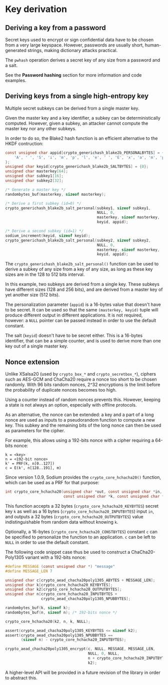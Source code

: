 # Key derivation

## Deriving a key from a password

Secret keys used to encrypt or sign confidential data have to be chosen from a very large keyspace. However, passwords are usually short, human-generated strings, making dictionary attacks practical.

The `pwhash` operation derives a secret key of any size from a password and a salt.

See the __Password hashing__ section for more information and code examples.

## Deriving keys from a single high-entropy key

Multiple secret subkeys can be derived from a single master key.

Given the master key and a key identifier, a subkey can be deterministically computed. However, given a subkey, an attacker cannot compute the master key nor any other subkeys.

In order to do so, the Blake2 hash function is an efficient alternative to the HKDF contruction:

```c
const unsigned char appid[crypto_generichash_blake2b_PERSONALBYTES] = {
    'A', ' ', 'S', 'i', 'm', 'p', 'l', 'e', ' ', 'E', 'x', 'a', 'm', 'p', 'l', 'e'
};
unsigned char keyid[crypto_generichash_blake2b_SALTBYTES] = {0};
unsigned char masterkey[64];
unsigned char subkey1[16];
unsigned char subkey2[32];

/* Generate a master key */
randombytes_buf(masterkey, sizeof masterkey);

/* Derive a first subkey (id=0) */
crypto_generichash_blake2b_salt_personal(subkey1, sizeof subkey1,
                                         NULL, 0,
                                         masterkey, sizeof masterkey,
                                         keyid, appid);

/* Derive a second subkey (id=1) */
sodium_increment(keyid, sizeof keyid);
crypto_generichash_blake2b_salt_personal(subkey2, sizeof subkey2,
                                         NULL, 0,
                                         masterkey, sizeof masterkey,
                                         keyid, appid);
```

The `crypto_generichash_blake2b_salt_personal()` function can be used to derive a subkey of any size from a key of any size, as long as these key sizes are in the 128 to 512 bits interval.

In this example, two subkeys are derived from a single key. These subkeys have different sizes (128 and 256 bits), and are derived from a master key of yet another size (512 bits).

The personalization parameter (`appid`) is a 16-bytes value that doesn't have to be secret. It can be used so that the same `(masterkey, keyid)` tuple will produce different output in different applications. It is not required, however: a `NULL` pointer can be passed instead in order to use the default constant.

The salt (`keyid`) doesn't have to be secret either. This is a 16-bytes identifier, that can be a simple counter, and is used to derive more than one key out of a single master key.

## Nonce extension

Unlike XSalsa20 (used by `crypto_box_*` and `crypto_secretbox_*`), ciphers such as AES-GCM and ChaCha20 require a nonce too short to be chosen randomly. With 96 bits random nonces, 2^32 encryptions is the limit before the probability of duplicate nonces becomes too high.

Using a counter instead of random nonces prevents this. However, keeping a state is not always an option, especially with offline protocols.

As an alternative, the nonce can be extended: a key and a part of a long nonce are used as inputs to a pseudorandom function to compute a new key. This subkey and the remaining bits of the long nonce can then be used as parameters for the cipher.

For example, this allows using a 192-bits nonce with a cipher requiring a 64-bits nonce:
```
k = <key>
n = <192-bit nonce>
k' = PRF(k, n[0..127])
c = E(k', n[128..191], m)
```

Since version 1.0.9, Sodium provides the `crypto_core_hchacha20()` function, which can be used as a PRF for that purpose:

```c
int crypto_core_hchacha20(unsigned char *out, const unsigned char *in,
                          const unsigned char *k, const unsigned char *c);
```

This function accepts a 32 bytes (`crypto_core_hchacha20_KEYBYTES`) secret key `k` as well as a 16 bytes (`crypto_core_hchacha20_INPUTBYTES`) input `in`, and outputs a 32 bytes (`crypto_core_hchacha20_OUTPUTBYTES`) value indistinguishable from random data without knowing `k`.

Optionally, a 16-bytes (`crypto_core_hchacha20_CONSTBYTES`) constant `c` can be specified to personalize the function to an application. `c` can be left to `NULL` in order to use the default constant.

The following code snippet case thus be used to construct a ChaCha20-Poly1305 variant with a 192-bits nonce:

```c
#define MESSAGE (const unsigned char *) "message"
#define MESSAGE_LEN 7

unsigned char c[crypto_aead_chacha20poly1305_ABYTES + MESSAGE_LEN];
unsigned char k[crypto_core_hchacha20_KEYBYTES];
unsigned char k2[crypto_core_hchacha20_OUTPUTBYTES];
unsigned char n[crypto_core_hchacha20_INPUTBYTES +
                crypto_aead_chacha20poly1305_NPUBBYTES];

randombytes_buf(k, sizeof k);
randombytes_buf(n, sizeof n); /* 192-bits nonce */

crypto_core_hchacha20(k2, n, k, NULL);

assert(crypto_aead_chacha20poly1305_KEYBYTES <= sizeof k2);
assert(crypto_aead_chacha20poly1305_NPUBBYTES ==
       (sizeof n) - crypto_core_hchacha20_INPUTBYTES);

crypto_aead_chacha20poly1305_encrypt(c, NULL, MESSAGE, MESSAGE_LEN,
                                     NULL, 0, NULL,
                                     n + crypto_core_hchacha20_INPUTBYTES,
                                     k2);
```

A higher-level API will be provided in a future revision of the library in order to abstract this.
